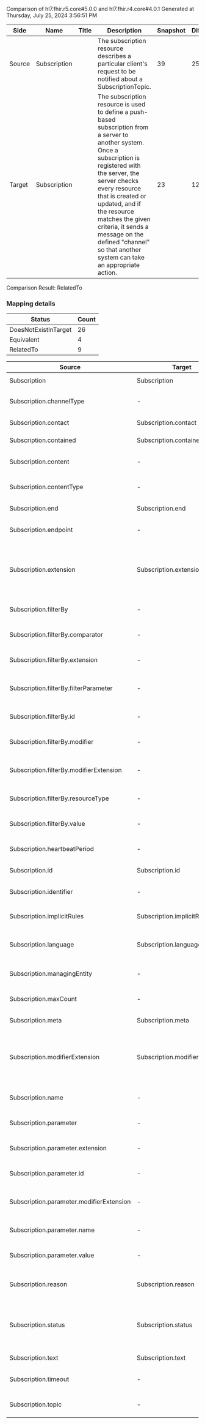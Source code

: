 Comparison of hl7.fhir.r5.core#5.0.0 and hl7.fhir.r4.core#4.0.1
Generated at Thursday, July 25, 2024 3:56:51 PM

| Side | Name | Title | Description | Snapshot | Differential |
| --- | --- | --- | --- | --- | --- |
| Source | Subscription |  | The subscription resource describes a particular client's request to be notified about a SubscriptionTopic. | 39 | 25 |
| Target | Subscription |  | The subscription resource is used to define a push-based subscription from a server to another system. Once a subscription is registered with the server, the server checks every resource that is created or updated, and if the resource matches the given criteria, it sends a message on the defined "channel" so that another system can take an appropriate action. | 23 | 12 |


Comparison Result: RelatedTo


### Mapping details

| Status | Count |
| ------ | ----- |
DoesNotExistInTarget | 26 |
Equivalent | 4 |
RelatedTo | 9 |


| Source | Target | Status | Message |
| ------ | ------ | ------ | ------- |
| Subscription | Subscription | Equivalent | R5 `Subscription` maps as Equivalent to R4 `Subscription` |
| Subscription.channelType | - | DoesNotExistInTarget | R5 `Subscription.channelType` does not appear in the target and has no mapping for `Subscription`. |
| Subscription.contact | Subscription.contact | Equivalent | R5 `Subscription.contact` maps as Equivalent to R4 `Subscription.contact` |
| Subscription.contained | Subscription.contained | Equivalent | R5 `Subscription.contained` maps as Equivalent to R4 `Subscription.contained` |
| Subscription.content | - | DoesNotExistInTarget | R5 `Subscription.content` does not appear in the target and has no mapping for `Subscription`. |
| Subscription.contentType | - | DoesNotExistInTarget | R5 `Subscription.contentType` does not appear in the target and has no mapping for `Subscription`. |
| Subscription.end | Subscription.end | Equivalent | R5 `Subscription.end` maps as Equivalent to R4 `Subscription.end` |
| Subscription.endpoint | - | DoesNotExistInTarget | R5 `Subscription.endpoint` does not appear in the target and has no mapping for `Subscription`. |
| Subscription.extension | Subscription.extension | SourceIsBroaderThanTarget | R5 `Subscription.extension` maps as SourceIsBroaderThanTarget to R4 `Subscription.extension` - extension has change due to type change: R5 `extension` `Extension` maps as SourceIsBroaderThanTarget for R4 `extension` |
| Subscription.filterBy | - | DoesNotExistInTarget | R5 `Subscription.filterBy` does not appear in the target and has no mapping for `Subscription`. |
| Subscription.filterBy.comparator | - | DoesNotExistInTarget | R5 `Subscription.filterBy.comparator` does not appear in the target and has no mapping for `Subscription`. |
| Subscription.filterBy.extension | - | DoesNotExistInTarget | R5 `Subscription.filterBy.extension` does not appear in the target and has no mapping for `Subscription`. |
| Subscription.filterBy.filterParameter | - | DoesNotExistInTarget | R5 `Subscription.filterBy.filterParameter` does not appear in the target and has no mapping for `Subscription`. |
| Subscription.filterBy.id | - | DoesNotExistInTarget | R5 `Subscription.filterBy.id` does not appear in the target and has no mapping for `Subscription`. |
| Subscription.filterBy.modifier | - | DoesNotExistInTarget | R5 `Subscription.filterBy.modifier` does not appear in the target and has no mapping for `Subscription`. |
| Subscription.filterBy.modifierExtension | - | DoesNotExistInTarget | R5 `Subscription.filterBy.modifierExtension` does not appear in the target and has no mapping for `Subscription`. |
| Subscription.filterBy.resourceType | - | DoesNotExistInTarget | R5 `Subscription.filterBy.resourceType` does not appear in the target and has no mapping for `Subscription`. |
| Subscription.filterBy.value | - | DoesNotExistInTarget | R5 `Subscription.filterBy.value` does not appear in the target and has no mapping for `Subscription`. |
| Subscription.heartbeatPeriod | - | DoesNotExistInTarget | R5 `Subscription.heartbeatPeriod` does not appear in the target and has no mapping for `Subscription`. |
| Subscription.id | Subscription.id | Equivalent | R5 `Subscription.id` maps as Equivalent to R4 `Subscription.id` |
| Subscription.identifier | - | DoesNotExistInTarget | R5 `Subscription.identifier` does not appear in the target and has no mapping for `Subscription`. |
| Subscription.implicitRules | Subscription.implicitRules | Equivalent | R5 `Subscription.implicitRules` maps as Equivalent to R4 `Subscription.implicitRules` |
| Subscription.language | Subscription.language | RelatedTo | R5 `Subscription.language` maps as RelatedTo to R4 `Subscription.language` - language changed the binding strength from Required to Preferred |
| Subscription.managingEntity | - | DoesNotExistInTarget | R5 `Subscription.managingEntity` does not appear in the target and has no mapping for `Subscription`. |
| Subscription.maxCount | - | DoesNotExistInTarget | R5 `Subscription.maxCount` does not appear in the target and has no mapping for `Subscription`. |
| Subscription.meta | Subscription.meta | Equivalent | R5 `Subscription.meta` maps as Equivalent to R4 `Subscription.meta` |
| Subscription.modifierExtension | Subscription.modifierExtension | SourceIsBroaderThanTarget | R5 `Subscription.modifierExtension` maps as SourceIsBroaderThanTarget to R4 `Subscription.modifierExtension` - modifierExtension has change due to type change: R5 `modifierExtension` `Extension` maps as SourceIsBroaderThanTarget for R4 `modifierExtension` |
| Subscription.name | - | DoesNotExistInTarget | R5 `Subscription.name` does not appear in the target and has no mapping for `Subscription`. |
| Subscription.parameter | - | DoesNotExistInTarget | R5 `Subscription.parameter` does not appear in the target and has no mapping for `Subscription`. |
| Subscription.parameter.extension | - | DoesNotExistInTarget | R5 `Subscription.parameter.extension` does not appear in the target and has no mapping for `Subscription`. |
| Subscription.parameter.id | - | DoesNotExistInTarget | R5 `Subscription.parameter.id` does not appear in the target and has no mapping for `Subscription`. |
| Subscription.parameter.modifierExtension | - | DoesNotExistInTarget | R5 `Subscription.parameter.modifierExtension` does not appear in the target and has no mapping for `Subscription`. |
| Subscription.parameter.name | - | DoesNotExistInTarget | R5 `Subscription.parameter.name` does not appear in the target and has no mapping for `Subscription`. |
| Subscription.parameter.value | - | DoesNotExistInTarget | R5 `Subscription.parameter.value` does not appear in the target and has no mapping for `Subscription`. |
| Subscription.reason | Subscription.reason | RelatedTo | R5 `Subscription.reason` maps as RelatedTo to R4 `Subscription.reason` - reason made the element mandatory; reason increased the minimum cardinality from 0 to 1 |
| Subscription.status | Subscription.status | Equivalent | R5 `Subscription.status` maps as Equivalent to R4 `Subscription.status` - status has compatible required binding for code type: http://hl7.org/fhir/ValueSet/subscription-status|5.0.0 and http://hl7.org/fhir/ValueSet/subscription-status|4.0.1 (Equivalent) |
| Subscription.text | Subscription.text | Equivalent | R5 `Subscription.text` maps as Equivalent to R4 `Subscription.text` |
| Subscription.timeout | - | DoesNotExistInTarget | R5 `Subscription.timeout` does not appear in the target and has no mapping for `Subscription`. |
| Subscription.topic | - | DoesNotExistInTarget | R5 `Subscription.topic` does not appear in the target and has no mapping for `Subscription`. |

